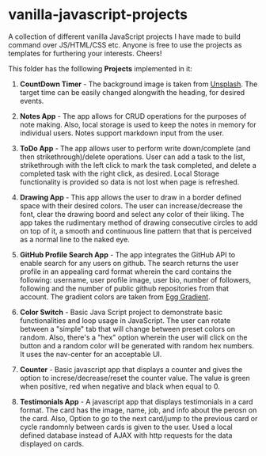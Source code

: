 # vanilla-javascript-projects
A collection of different vanilla JavaScript projects I have made to build command over JS/HTML/CSS etc. Anyone is free to use the projects as templates for furthering your interests. Cheers!

This folder has the folllowing **Projects** implemented in it:

1. **CountDown Timer** - The background image is taken from [Unsplash](https://unsplash.com/photos/h6qnnmbkLBU). The target time can be easily changed alongwith the heading, for desired events. 

2. **Notes App** - The app allows for CRUD operations for the purposes of note making. Also, local storage is used to keep the notes in memory for individual users. Notes support markdown input from the user. 

3. **ToDo App** - The app allows user to perform write down/complete (and then strikethrough)/delete operations. User can add a task to the list, strikethrough with the left click to mark the task completed, and delete a completed task with the right click, as desired. Local Storage functionality is provided so data is not lost when page is refreshed.

4. **Drawing App** - This app allows the user to draw in a border defined space with their desired colors. The user can increase/decrease the font, clear the drawing boord and select any color of their liking. The app takes the rudimentary method of drawing consecutive circles to add on top of it, a smooth and continuous line pattern that that is perceived as a normal line to the naked eye.

5. **GitHub Profile Search App** - The app integrates the GitHub API to enable search for any users on github. The search returns the user profile in an appealing card format wherein the card contains the following: username, user profile image, user bio, number of followers, following and the number of public github repositories from that account. The gradient colors are taken from [Egg Gradient](https://www.eggradients.com/). 

6. **Color Switch** - Basic Java Script project to demonstrate basic functionalities and loop usage in JavaScript. The user can rotate between a "simple" tab that will change between preset colors on random. Also, there's a "hex" option wherein the user will click on the button and a random color will be generated with random hex numbers. It uses the nav-center for an acceptable UI.

7. **Counter** - Basic javascript app that displays a counter and gives the option to increse/decrease/reset the counter value. The value is green when positive, red when negative and black when equal to 0. 

8. **Testimonials App** - A javascript app that displays testimonials in a card format. The card has the image, name, job, and info about the perosn on the card. Also, Option to go to the next card/jump to the previous card or cycle randomnly between cards is given to the user. Used a local defined database instead of AJAX with http requests for the data displayed on cards.
